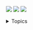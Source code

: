 # []()

![](https://img.shields.io/badge/Difficulty-Easy-green.svg)
![](https://img.shields.io/badge/Difficulty-Medium-F8AF40.svg)
![](https://img.shields.io/badge/Difficulty-Hard-red.svg)

<details>
<summary>Topics</summary>

* [`Array`](https://leetcode-cn.com/tag/array/)
* [`Backtracking`](https://leetcode-cn.com/tag/backtracking/)
* [`Two Pointers`](https://leetcode-cn.com/tag/two-pointers/)
* [`String`](https://leetcode-cn.com/tag/string/)
* [`Linked List`](https://leetcode-cn.com/tag/linked-list/)
* [`Binary Search`](https://leetcode-cn.com/tag/binary-search/)
* [`Hash Table`](https://leetcode-cn.com/tag/hash-table/)
* [`Bit Manipulation`](https://leetcode-cn.com/tag/bit-manipulation/)
* [`Dynamic Programming`](https://leetcode-cn.com/tag/dynamic-programming/)
* [`Math`](https://leetcode-cn.com/tag/math/)
* [`Greedy`](https://leetcode-cn.com/tag/greedy/)
* [`Trie`](https://leetcode-cn.com/tag/trie/)
* [`Stack`](https://leetcode-cn.com/tag/stack/)
* [`Sort`](https://leetcode-cn.com/tag/sort)
* [`Binary Search Tree`](https://leetcode-cn.com/tag/binary-search-tree/)
* [`Tree`](https://leetcode-cn.com/tag/tree/)
* [`Breadth-first Search`](https://leetcode-cn.com/tag/breadth-first-search/)
* [`Depth-first Search`](https://leetcode-cn.com/tag/depth-first-search/)
* [`Union Find`](https://leetcode-cn.com/tag/union-find/)
* [`Divide and Conquer`](https://leetcode-cn.com/tag/divide-and-conquer/)
* [`Heap`](https://leetcode-cn.com/tag/heap/)
* [`Graph`](https://leetcode-cn.com/tag/graph/)
* [`Sliding Window`](https://leetcode-cn.com/tag/sliding-window/)

</details>
<br />
